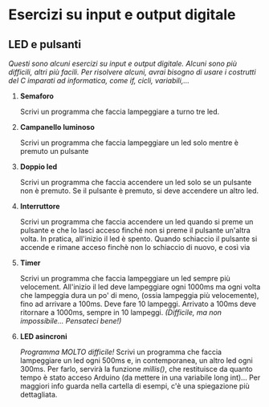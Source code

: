 # Esercizi su input e output digitale
## LED e pulsanti

*Questi sono alcuni esercizi su input e output digitale. Alcuni sono più difficili, altri più facili. Per risolvere alcuni, avrai bisogno di usare i costrutti del C imparati ad informatica, come if, cicli, variabili,...*

1. **Semaforo**

      Scrivi un programma che faccia lampeggiare a turno tre led.

2. **Campanello luminoso**

      Scrivi un programma che faccia lampeggiare un led solo mentre è premuto un pulsante

3. **Doppio led**

      Scrivi un programma che faccia accendere un led solo se un pulsante non è premuto. Se il pulsante è premuto, si deve accendere un altro led.

4. **Interruttore**

      Scrivi un programma che faccia accendere un led quando si preme un pulsante e che lo lasci acceso finché non si preme il pulsante un'altra volta. 
In pratica, all'inizio il led è spento. Quando schiaccio il pulsante si accende e rimane acceso finchè non lo schiaccio di nuovo, e così via 

5. **Timer**

      Scrivi un programma che faccia lampeggiare un led sempre più velocement. All'inizio il led deve lampeggiare ogni 1000ms ma ogni volta che lampeggia dura un po' di meno, (ossia lampeggia più velocemente), fino ad arrivare a 100ms. Deve fare 10 lampeggi. Arrivato a 100ms deve ritornare a 1000ms, sempre in 10 lampeggi. *(Difficile, ma non impossibile... Pensateci bene!)*

6. **LED asincroni**

      *Programma MOLTO difficile!*
      Scrivi un programma che faccia lampeggiare un led ogni 500ms e, in contemporanea, un altro led ogni 300ms.
Per farlo, servirà la funzione *millis()*, che restituisce da quanto tempo è stato acceso Arduino (da mettere in una variabile long int)... Per maggiori info guarda nella cartella di esempi, c'è una spiegazione più dettagliata.
